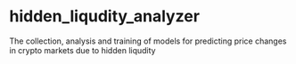 # hidden_liqudity_analyzer
The collection, analysis and training of models for predicting price changes in crypto markets due to hidden liqudity
